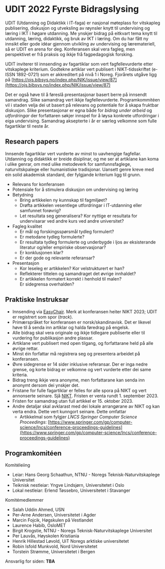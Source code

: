 # UDIT 2022 Fyrste Bidragslysing

UDIT (Utdanning og Didaktikk i IT-faga) er nasjonal møteplass for
vitskapleg publisering, diskusjon og utveksling av røynsler knytt til
undervising og læring i IKT i høgare utdanning. Me ynskjer bidrag på
eitkvart tema knytt til utdanning, læring, didaktikk, og bruk av IKT
i læring.  Om du har fått ny innsikt eller gode idéar gjennom utvikling
av undervising og læremateriell, så er UDIT en arena for deg.
Konferansen skal vera fagleg, men perspektivet er frå praksis og ikkje
frå fagpedagogisk forsking.

UDIT inviterer til innsending av fagartiklar som vert fagfellevurderte
etter vitskaplege kriterium.  Godtekne artiklar vert publisert i 
NIKT-tidsskriftet (e-ISSN 1892-0721) som er akkreditert på nivå 1 i Noreg.
Fjorårets utgåve ligg på
[https://ojs.bibsys.no/index.php/NIK/issue/view/87](https://ojs.bibsys.no/index.php/NIK/issue/view/87)

Det er også høve til å føreslå presentasjonar basert berre på innsendt
samandrag.  Slike samandrag vert ikkje fagfellevurderte.  Programkommitéen
vil i staden velja dei ut basert på relevans og potentiale for å skapa
fruktbar diskusjon.  Slike presentasjonar er egna både for 
*bidrag under arbeid* og *utfordringar* der forfattaren søkjer innspel for
å løysa konkrete utfordringar i eiga undervising.
Samandrag aksepterte i år er særleg velkomne som fulle fagartiklar til neste år.

## Research papers

Innsende fagartiklar vert vurderte av minst to uavhengige fagfellar.
Utdanning og didaktikk er breide disiplinar, og me ser at artiklane
kan koma i ulike genrar, om med ulike metodeverk for samfunnsfaglege,
naturvitskpalege eller humanistiske tradisjonar.
Uansett genre kreve med ein solid akademisk standard, der
fylgjande kriterium ligg til grunn.

+ Relevans for konferansen
+ Potensiale for å stimulera diskusjon om undervising og læring
+ Betydning
    - Bring artikkelen ny kunnskap til fagmiljøet?
    - Drøfta artikkelen vesentlege utfordringar i IT-utdanning eller samfunnet forøvrig?
    - Let resultata seg generalisera?
      Kor nyttige er resultata for undervisarar ved andre kurs ved andre universitet?
+ Fagleg kvalitet
    - Er mål og forskingsspørsmål tydleg formulert?
    - Er metodane tydleg formulerte?
    - Er resultata tydleg formulerte og underbygde i ljos av eksisterande literatur
      og/eller empiriske observasjonar?
    - Er konklusjonen klar?
    - Er der gode og relevante referansar?
+ Presentasjon
    - Kor leseleg er artikkelen?  Kor velstrukturert er han?
    - Reflekterer tittelen og samandraget det øvrige innhaldet?
    - Er artikkelen formatert korrekt i henhold til malen?  
      Er sidegrensa overhalden?

## Praktiske Instruksar

+ Innsending via 
  [EasyChair](https://easychair.org/conferences/?conf=nikt2023).
  Merk at konferansen heiter NIKT 2023;
  UDIT er registrert som spor (*track*).
+ Primærspråket for konferansen er norsk/skandinavisk.
  Det er likevel høve til å senda inn artiklar og halda føredrag på engelsk.
+ Alle bidrag skal vera originale og ikkje tidlegare publiserte eller
  til vurdering for publikasjon andre plassar.
+ Artiklane vert publisert med open tilgang, og forfattarane held på
  alle øvrige rettar.
+ Minst éin forfattar må registrera seg og presentera arbeidet på konferansen.
+ Øvre sidegrense er 14 sider inklusive referansar.
  Der er inga nedre grense, og korte bidrag er velkomne og 
  vert vurderte etter dei same kriteria.
+ Bidrag treng ikkje vera anonyme, men forfattarane kan senda inn anonymt dersom dei
  ynskjer det.
+ Fristane for fulle fagartiklar er felles for alle spora på NIKT og vert
  annonserte seinare.  Sjå [NIKT](https://www.uis.no/en/nikt2023).
  Fristen er venta rundt 1. september 2023.
+ Fristen for samandrag utan full artikkel er 15. oktober 2023.
+ Andre detaljar skal avklarast med dei lokale arrangørane av NIKT og kan verta
  endra.  Dette vert kunngort seinare.  Dette omfattar
    + Artikkelmal som fylgjer *LNCS Springer Computer Science Proceedings*:
      [https://www.springer.com/gp/computer-science/lncs/conference-proceedings-guidelines](https://www.springer.com/gp/computer-science/lncs/conference-proceedings-guidelines)

## Programkomitéen

Komitéleiing
+ Leiar: Hans Georg Schaathun, NTNU - Noregs Teknisk-Naturvitskaplege Universitet
+ Teiknisk nestleiar: Yngve Lindsjørn, Universitetet i Oslo
+ Lokal nestleiar: Erlend Tøssebro, Universitetet i Stavanger

Komitémedlemmer
+ Salah Uddin Ahmed, USN
+ Per-Arne Andersen, Universitetet i Agder
+ Marcin Fojcik, Høgskulen på Vestlandet
+ Laurence Habib, OsloMET
+ Birgit Krogstie, NTNU - Noregs Teknisk-Naturvitskaplege Universitet
+ Per Lauvås, Høyskolen Kristiania 
+ Henrik Hillestad Løvold, UiT Noregs arktiske universitetet
+ Robin Isfold Munkvold, Nord Universitetet
+ Torstein Strømme, Universitetet i Bergen

Ansvarlig for siden: **TBA**
